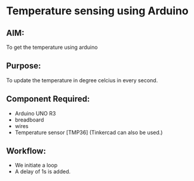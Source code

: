 # Temperature sensing using Arduino
## AIM:
To get the temperature using arduino

## Purpose:
To update the temperature in degree celcius in every second.

## Component Required:
- Arduino UNO R3
- breadboard
- wires
- Temperature sensor [TMP36]
(Tinkercad can also be used.)

## Workflow:
- We initiate a loop
- A delay of 1s is added.
